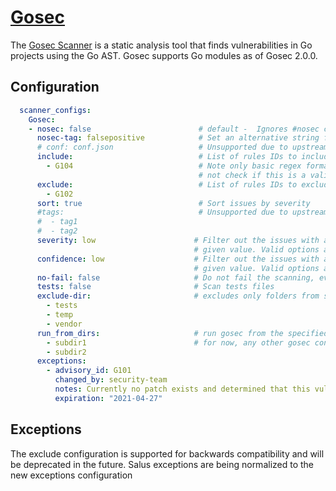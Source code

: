 # [Gosec](https://github.com/securego/gosec)

The [Gosec Scanner](https://github.com/securego/gosec) is a static analysis tool that finds vulnerabilities in Go projects using the Go AST. Gosec supports Go modules as of Gosec 2.0.0.


## Configuration
```yaml
  scanner_configs:
    Gosec:
    - nosec: false                        # default -  Ignores #nosec comments when set to true
      nosec-tag: falsepositive            # Set an alternative string for #nosec (default)
      # conf: conf.json                   # Unsupported due to upstream bug. Path to optional config file
      include:                            # List of rules IDs to include
        - G104                            # Note only basic regex formatting is performed and does  
                                          # not check if this is a valid rule number
      exclude:                            # List of rules IDs to exclude, deprecated in favor of exceptions
        - G102
      sort: true                          # Sort issues by severity
      #tags:                              # Unsupported due to upstream bug. List of build tags
      #  - tag1
      #  - tag2
      severity: low                      # Filter out the issues with a lower severity than the
                                         # given value. Valid options are: low, medium, high
      confidence: low                    # Filter out the issues with a lower confidence than the
                                         # given value. Valid options are: low, medium, high
      no-fail: false                     # Do not fail the scanning, even if issues were found
      tests: false                       # Scan tests files
      exclude-dir:                       # excludes only folders from scan (files are ignored)
        - tests
        - temp
        - vendor
      run_from_dirs:                     # run gosec from the specified subdirs only
        - subdir1                        # for now, any other gosec config will apply to all subdir runs
        - subdir2
      exceptions:
        - advisory_id: G101
          changed_by: security-team
          notes: Currently no patch exists and determined that this vulnerability is not exploitable.
          expiration: "2021-04-27"
```
## Exceptions

The exclude configuration is supported for backwards compatibility and will be deprecated in the future.  Salus exceptions are being normalized to the new exceptions configuration